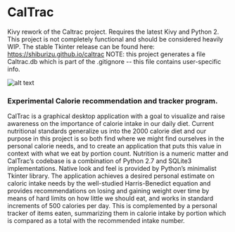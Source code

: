 # CalTrac
Kivy rework of the Caltrac project. Requires the latest Kivy and Python 2. This project is not completely functional and should be considered heavily WIP. The stable Tkinter release can be found here: https://shiburizu.github.io/caltrac
NOTE: this project generates a file Caltrac.db which is part of the .gitignore -- this file contains user-specific info.

![alt text](http://i.imgur.com/O9W23Al.png "CalTrac")
### Experimental Calorie recommendation and tracker program.
CalTrac is a graphical desktop application with a goal to visualize and raise awareness on the importance of calorie intake in our daily diet. Current nutritional standards generalize us into the 2000 calorie diet and our purpose in this project is so both find where we might find ourselves in the personal calorie needs, and to create an application that puts this value in context with what we eat by portion count. Nutrition is a numeric matter and CalTrac’s codebase is a combination of Python 2.7 and SQLite3 implementations. Native look and feel is provided by Python’s minimalist Tkinter library. The application achieves a desired personal estimate on caloric intake needs by the well-studied Harris-Benedict equation and provides recommendations on losing and gaining weight over time by means of hard limits on how little we should eat, and works in standard increments of 500 calories per day. This is complemented by a personal tracker of items eaten, summarizing them in calorie intake by portion which is compared as a total with the recommended intake number.

